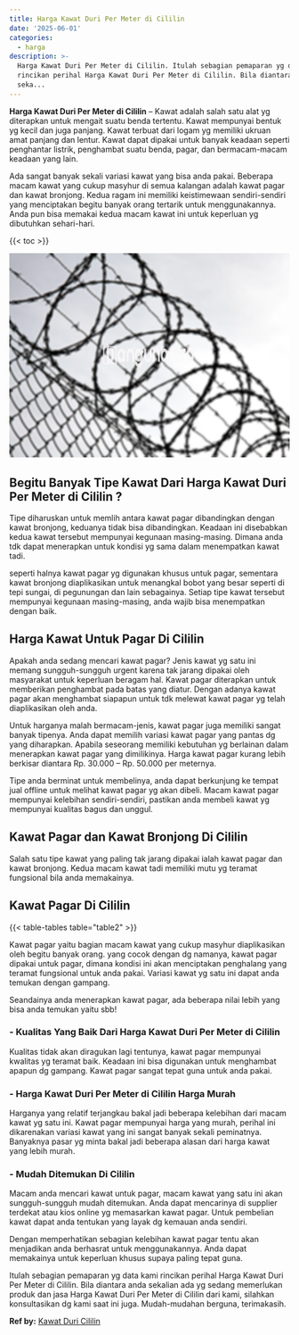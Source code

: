 ```yaml
---
title: Harga Kawat Duri Per Meter di Cililin
date: '2025-06-01'
categories:
  - harga
description: >-
  Harga Kawat Duri Per Meter di Cililin. Itulah sebagian pemaparan yg data kami
  rincikan perihal Harga Kawat Duri Per Meter di Cililin. Bila diantara anda
  seka...
---
```


**Harga Kawat Duri Per Meter di Cililin** – Kawat adalah salah satu alat yg diterapkan untuk mengait suatu benda tertentu. Kawat mempunyai bentuk yg kecil dan juga panjang. Kawat terbuat dari logam yg memiliki ukruan amat panjang dan lentur. Kawat dapat dipakai untuk banyak keadaan seperti penghantar listrik, penghambat suatu benda, pagar, dan bermacam-macam keadaan yang lain.

Ada sangat banyak sekali variasi kawat yang bisa anda pakai. Beberapa macam kawat yang cukup masyhur di semua kalangan adalah kawat pagar dan kawat bronjong. Kedua ragam ini memiliki keistimewaan sendiri-sendiri yang menciptakan begitu banyak orang tertarik untuk menggunakannya. Anda pun bisa memakai kedua macam kawat ini untuk keperluan yg dibutuhkan sehari-hari.

{{< toc >}}

![Harga Kawat Duri Per Meter di Cililin](/images/jual-kawat-murah39.png)

## Begitu Banyak Tipe Kawat Dari Harga Kawat Duri Per Meter di Cililin ?

Tipe diharuskan untuk memlih antara kawat pagar dibandingkan dengan kawat bronjong, keduanya tidak bisa dibandingkan. Keadaan ini disebabkan kedua kawat tersebut mempunyai kegunaan masing-masing. Dimana anda tdk dapat menerapkan untuk kondisi yg sama dalam menempatkan kawat tadi.

seperti halnya kawat pagar yg digunakan khusus untuk pagar, sementara kawat bronjong diaplikasikan untuk menangkal bobot yang besar seperti di tepi sungai, di pegunungan dan lain sebagainya. Setiap tipe kawat tersebut mempunyai kegunaan masing-masing, anda wajib bisa menempatkan dengan baik.

## Harga Kawat Untuk Pagar Di Cililin

Apakah anda sedang mencari kawat pagar? Jenis kawat yg satu ini memang sungguh-sungguh urgent karena tak jarang dipakai oleh masyarakat untuk keperluan beragam hal. Kawat pagar diterapkan untuk memberikan penghambat pada batas yang diatur. Dengan adanya kawat pagar akan menghambat siapapun untuk tdk melewat kawat pagar yg telah diaplikasikan oleh anda.

Untuk harganya malah bermacam-jenis, kawat pagar juga memiliki sangat banyak tipenya. Anda dapat memilih variasi kawat pagar yang pantas dg yang diharapkan. Apabila seseorang memiliki kebutuhan yg berlainan dalam menerapkan kawat pagar yang dimilikinya. Harga kawat pagar kurang lebih berkisar diantara Rp. 30.000 – Rp. 50.000 per meternya.

Tipe anda berminat untuk membelinya, anda dapat berkunjung ke tempat jual offline untuk melihat kawat pagar yg akan dibeli. Macam kawat pagar mempunyai kelebihan sendiri-sendiri, pastikan anda membeli kawat yg mempunyai kualitas bagus dan unggul.

## Kawat Pagar dan Kawat Bronjong Di Cililin

Salah satu tipe kawat yang paling tak jarang dipakai ialah kawat pagar dan kawat bronjong. Kedua macam kawat tadi memiliki mutu yg teramat fungsional bila anda memakainya.

## Kawat Pagar Di Cililin

{{< table-tables table="table2" >}}

Kawat pagar yaitu bagian macam kawat yang cukup masyhur diaplikasikan oleh begitu banyak orang. yang cocok dengan dg namanya, kawat pagar dipakai untuk pagar, dimana kondisi ini akan menciptakan penghalang yang teramat fungsional untuk anda pakai. Variasi kawat yg satu ini dapat anda temukan dengan gampang.

Seandainya anda menerapkan kawat pagar, ada beberapa nilai lebih yang bisa anda temukan yaitu sbb!

### \- Kualitas Yang Baik Dari Harga Kawat Duri Per Meter di Cililin

Kualitas tidak akan diragukan lagi tentunya, kawat pagar mempunyai kwalitas yg teramat baik. Keadaan ini bisa digunakan untuk menghambat apapun dg gampang. Kawat pagar sangat tepat guna untuk anda pakai.

### \- Harga Kawat Duri Per Meter di Cililin Harga Murah

Harganya yang relatif terjangkau bakal jadi beberapa kelebihan dari macam kawat yg satu ini. Kawat pagar mempunyai harga yang murah, perihal ini dikarenakan variasi kawat yang ini sangat banyak sekali peminatnya. Banyaknya pasar yg minta bakal jadi beberapa alasan dari harga kawat yang lebih murah.

### \- Mudah Ditemukan Di Cililin

Macam anda mencari kawat untuk pagar, macam kawat yang satu ini akan sungguh-sungguh mudah ditemukan. Anda dapat mencarinya di supplier terdekat atau kios online yg memasarkan kawat pagar. Untuk pembelian kawat dapat anda tentukan yang layak dg kemauan anda sendiri.

Dengan memperhatikan sebagian kelebihan kawat pagar tentu akan menjadikan anda berhasrat untuk menggunakannya. Anda dapat memakainya untuk keperluan khusus supaya paling tepat guna.

Itulah sebagian pemaparan yg data kami rincikan perihal Harga Kawat Duri Per Meter di Cililin. Bila diantara anda sekalian ada yg sedang memerlukan produk dan jasa Harga Kawat Duri Per Meter di Cililin dari kami, silahkan konsultasikan dg kami saat ini juga. Mudah-mudahan berguna, terimakasih.

**Ref by:** [Kawat Duri Cililin](https://id.wikipedia.org/wiki/Kawat)
